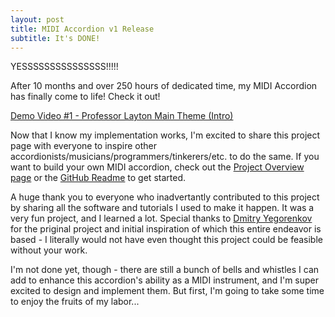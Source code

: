 ```yaml
---
layout: post
title: MIDI Accordion v1 Release
subtitle: It's DONE!
---
```


YESSSSSSSSSSSSSSS!!!!!

After 10 months and over 250 hours of dedicated time, my MIDI Accordion has finally come to life!  Check it out!

[//]: # (TODO - see if we can embed these here...)

[Demo Video #1 - Professor Layton Main Theme (Intro)](https://www.youtube.com/watch?v=s197ojk8npI)

Now that I know my implementation works, I'm excited to share this project page with everyone to inspire other accordionists/musicians/programmers/tinkerers/etc. to do the same.  If you want to build your own MIDI accordion, check out the [Project Overview page](/overview) or the [GitHub Readme](https://github.com/bvavra/MIDI_Accordion) to get started. 

A huge thank you to everyone who inadvertantly contributed to this project by sharing all the software and tutorials I used to make it happen.  It was a very fun project, and I learned a lot.  Special thanks to [Dmitry Yegorenkov](https://github.com/accordion-mega/AccordionMega) for the priginal project and initial inspiration of which this entire endeavor is based - I literally would not have even thought this project could be feasible without your work.

I'm not done yet, though - there are still a bunch of bells and whistles I can add to enhance this accordion's ability as a MIDI instrument, and I'm super excited to design and implement them.  But first, I'm going to take some time to enjoy the fruits of my labor...
